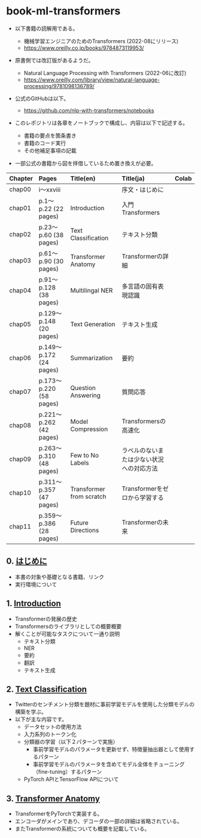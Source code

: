 # book-ml-transformers

- 以下書籍の読解用である。
  - 機械学習エンジニアのためのTransformers (2022-08にリリース)
  - https://www.oreilly.co.jp/books/9784873119953/

- 原書側では改訂版があるようだ。
  - Natural Language Processing with Transformers (2022-06に改訂)
  - https://www.oreilly.com/library/view/natural-language-processing/9781098136789/

- 公式のGitHubは以下。
  - https://github.com/nlp-with-transformers/notebooks

- このレポジトリは各章をノートブックで構成し、内容は以下で記述する。
  - 書籍の要点を箇条書き
  - 書籍のコード実行
  - その他補足事項の記載

- 一部公式の書籍から図を拝借しているため置き換えが必要。

|Chapter|Pages|Title(en)|Title(ja)|Colab|
|:---|:---|:---|:---|:---|
|chap00|i～xxviii               |                        |序文・はじめに                          ||
|chap01|p.1～p.22 (22 pages)    |Introduction            |入門Transformers                        ||
|chap02|p.23～p.60 (38 pages)   |Text Classification     |テキスト分類                            ||
|chap03|p.61～p.90 (30 pages)   |Transformer Anatomy     |Transformerの詳細                       ||
|chap04|p.91～p.128 (38 pages)  |Multilingal NER         |多言語の固有表現認識                    ||
|chap05|p.129～p.148 (20 pages) |Text Generation         |テキスト生成                            ||
|chap06|p.149～p.172 (24 pages) |Summarization           |要約                                    ||
|chap07|p.173～p.220 (58 pages) |Question Answering      |質問応答                                ||
|chap08|p.221～p.262 (42 pages) |Model Compression       |Transformersの高速化                    ||
|chap09|p.263～p.310 (48 pages) |Few to No Labels        |ラベルのないまたは少ない状況への対応方法||
|chap10|p.311～p.357 (47 pages) |Transformer from scratch|Transformerをゼロから学習する           ||
|chap11|p.359～p.386 (28 pages) |Future Directions       |Transformerの未来                       ||

## 0. [はじめに](ml-transformers-chap00.ipynb)

- 本書の対象や基礎となる書籍、リンク
- 実行環境について

## 1. [Introduction](ml-transformers-chap01-introduction.ipynb)

- Transformerの発展の歴史
- Transformersのライブラリとしての概要概要
- 解くことが可能なタスクについて一通り説明
  - テキスト分類
  - NER
  - 要約
  - 翻訳
  - テキスト生成

## 2. [Text Classification](ml-transformers-chap02-text-classification.ipynb)

- Twitterのセンチメント分類を題材に事前学習モデルを使用した分類モデルの構築を学ぶ。
- 以下が主な内容です。
  - データセットの使用方法
  - 入力系列のトークン化
  - 分類器の学習（以下２パターンで実施）
    - 事前学習モデルのパラメータを更新せず、特徴量抽出器として使用するパターン
    - 事前学習モデルのパラメータを含めてモデル全体をチューニング（fine-tuning）するパターン
  - PyTorch APIとTensorFlow APIについて

## 3. [Transformer Anatomy](ml-transformers-chap03-transformer-anatomy.ipynb)

- TransformerをPyTorchで実装する。
- エンコーダがメインであり、デコーダの一部の詳細は省略されている。
- またTransformerの系統についても概要を記載している。
